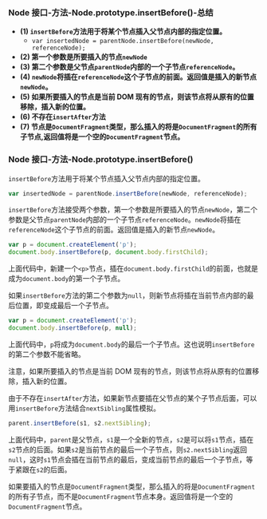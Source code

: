 ### Node 接口-方法-Node.prototype.insertBefore()-总结

- **(1) `insertBefore`方法用于将某个节点插入父节点内部的指定位置。**
  - `var insertedNode = parentNode.insertBefore(newNode, referenceNode);`
- **(2) 第一个参数是所要插入的节点`newNode`**
- **(3) 第二个参数是父节点`parentNode`内部的一个子节点`referenceNode`。**
- **(4) `newNode`将插在`referenceNode`这个子节点的前面。返回值是插入的新节点`newNode`。**
- **(5) 如果所要插入的节点是当前 DOM 现有的节点，则该节点将从原有的位置移除，插入新的位置。**
- **(6) 不存在`insertAfter`方法**
- **(7) 节点是`DocumentFragment`类型，那么插入的将是`DocumentFragment`的所有子节点,返回值将是一个空的`DocumentFragment`节点。**

### Node 接口-方法-Node.prototype.insertBefore()

`insertBefore`方法用于将某个节点插入父节点内部的指定位置。

```javascript
var insertedNode = parentNode.insertBefore(newNode, referenceNode);
```

`insertBefore`方法接受两个参数，第一个参数是所要插入的节点`newNode`，第二个参数是父节点`parentNode`内部的一个子节点`referenceNode`。`newNode`将插在`referenceNode`这个子节点的前面。返回值是插入的新节点`newNode`。

```javascript
var p = document.createElement('p');
document.body.insertBefore(p, document.body.firstChild);
```

上面代码中，新建一个`<p>`节点，插在`document.body.firstChild`的前面，也就是成为`document.body`的第一个子节点。

如果`insertBefore`方法的第二个参数为`null`，则新节点将插在当前节点内部的最后位置，即变成最后一个子节点。

```javascript
var p = document.createElement('p');
document.body.insertBefore(p, null);
```

上面代码中，`p`将成为`document.body`的最后一个子节点。这也说明`insertBefore`的第二个参数不能省略。

注意，如果所要插入的节点是当前 DOM 现有的节点，则该节点将从原有的位置移除，插入新的位置。

由于不存在`insertAfter`方法，如果新节点要插在父节点的某个子节点后面，可以用`insertBefore`方法结合`nextSibling`属性模拟。

```javascript
parent.insertBefore(s1, s2.nextSibling);
```

上面代码中，`parent`是父节点，`s1`是一个全新的节点，`s2`是可以将`s1`节点，插在`s2`节点的后面。如果`s2`是当前节点的最后一个子节点，则`s2.nextSibling`返回`null`，这时`s1`节点会插在当前节点的最后，变成当前节点的最后一个子节点，等于紧跟在`s2`的后面。

如果要插入的节点是`DocumentFragment`类型，那么插入的将是`DocumentFragment`的所有子节点，而不是`DocumentFragment`节点本身。返回值将是一个空的`DocumentFragment`节点。
